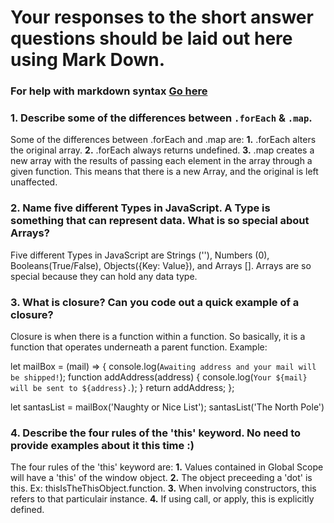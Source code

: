 # Your responses to the short answer questions should be laid out here using Mark Down.
### For help with markdown syntax [Go here](https://github.com/adam-p/markdown-here/wiki/Markdown-Cheatsheet)

### 1. Describe some of the differences between `.forEach` & `.map`.

Some of the differences between .forEach and .map are: 
**1.**  .forEach alters the original array. 
**2.**  .forEach always returns undefined.
**3.**  .map creates a new array with the results of passing each element in the array through a given function.
        This means that there is a new Array, and the original is left unaffected. 

### 2. Name five different Types in JavaScript. A Type is something that can represent data. What is so special about Arrays?

Five different Types in JavaScript are Strings (''), Numbers (0), Booleans(True/False), Objects({Key: Value}), and Arrays []. Arrays are so special because they can hold any data type.

### 3. What is closure? Can you code out a quick example of a closure?

Closure is when there is a function within a function. So basically, it is a function that operates underneath a parent function. Example:

let mailBox = (mail) => {
  console.log(`Awaiting address and your mail will be shipped!`);
  function addAddress(address) {
      console.log(`Your ${mail} will be sent to ${address}.`);
    }
    return addAddress;
};

let santasList = mailBox('Naughty or Nice List');
santasList('The North Pole')

### 4. Describe the four rules of the 'this' keyword. No need to provide examples about it this time :)

The four rules of the 'this' keyword are: 
**1.**  Values contained in Global Scope will have a 'this' of the window object. 
**2.**  The object preceeding a 'dot' is this. Ex: thisIsTheThisObject.function.
**3.**  When involving constructors, this refers to that particulair instance.
**4.**  If using call, or apply, this is explicitly defined. 